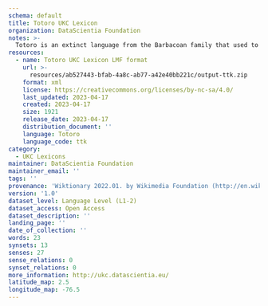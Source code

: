 ```yaml
---
schema: default
title: Totoro UKC Lexicon
organization: DataScientia Foundation
notes: >-
  Totoro is an extinct language from the Barbacoan family that used to be spoken in South America. The UKC Lexicon of Totoro is represented as a lexico-semantic network. It consists of words, word senses, synsets, as well as sense-level and synset-level relationships
resources:
  - name: Totoro UKC Lexicon LMF format
    url: >-
      resources/ab527443-bfab-4a8c-ab77-a42e40bb221c/output-ttk.zip
    format: xml
    license: https://creativecommons.org/licenses/by-nc-sa/4.0/
    last_updated: 2023-04-17
    created: 2023-04-17
    size: 1921
    release_date: 2023-04-17
    distribution_document: ''
    language: Totoro
    language_code: ttk
category:
  - UKC Lexicons
maintainer: DataScientia Foundation
maintainer_email: ''
tags: ''
provenance: 'Wiktionary 2022.01. by Wikimedia Foundation (http://en.wiktionary.org); CogNet 2.1 by Khuyagbaatar Batsuren, National University of Mongolia (http://cognet.ukc.disi.unitn.it); Native Languages of the Americas 2021.11. by Laura Redish and Orrin Lewis (http://www.native-languages.org); Princeton WordNet 2.1 by Princeton University (https://wordnet.princeton.edu)'
version: '1.0'
dataset_level: Language Level (L1-2)
dataset_access: Open Access
dataset_description: ''
landing_page: ''
date_of_collection: ''
words: 23
synsets: 13
senses: 27
sense_relations: 0
synset_relations: 0
more_information: http://ukc.datascientia.eu/
latitude_map: 2.5
longitude_map: -76.5
---
```


